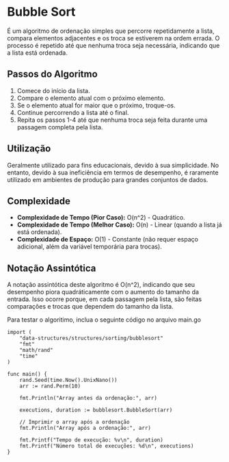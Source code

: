 # Bubble Sort

É um algoritmo de ordenação simples que percorre repetidamente a lista, compara elementos adjacentes e os troca se estiverem na ordem errada. O processo é repetido até que nenhuma troca seja necessária, indicando que a lista está ordenada.

## Passos do Algoritmo

1. Comece do início da lista.
2. Compare o elemento atual com o próximo elemento.
3. Se o elemento atual for maior que o próximo, troque-os.
4. Continue percorrendo a lista até o final.
5. Repita os passos 1-4 até que nenhuma troca seja feita durante uma passagem completa pela lista.

## Utilização

Geralmente utilizado para fins educacionais, devido à sua simplicidade. No entanto, devido à sua ineficiência em termos de desempenho, é raramente utilizado em ambientes de produção para grandes conjuntos de dados.

## Complexidade

- **Complexidade de Tempo (Pior Caso):** O(n^2) - Quadrático.
- **Complexidade de Tempo (Melhor Caso):** O(n) - Linear (quando a lista já está ordenada).
- **Complexidade de Espaço:** O(1) - Constante (não requer espaço adicional, além da variável temporária para trocas).

## Notação Assintótica

A notação assintótica deste algoritmo é O(n^2), indicando que seu desempenho piora quadráticamente com o aumento do tamanho da entrada. Isso ocorre porque, em cada passagem pela lista, são feitas comparações e trocas que dependem do tamanho da lista.


Para testar o algoritimo, inclua o seguinte código no arquivo main.go 

```
import (
	"data-structures/structures/sorting/bubblesort"
	"fmt"
	"math/rand"
	"time"
)

func main() {
	rand.Seed(time.Now().UnixNano())
	arr := rand.Perm(10)

	fmt.Println("Array antes da ordenação:", arr)

	executions, duration := bubblesort.BubbleSort(arr)

	// Imprimir o array após a ordenação
	fmt.Println("Array após a ordenação:", arr)

	fmt.Printf("Tempo de execução: %v\n", duration)
	fmt.Printf("Número total de execuções: %d\n", executions)
}
```

